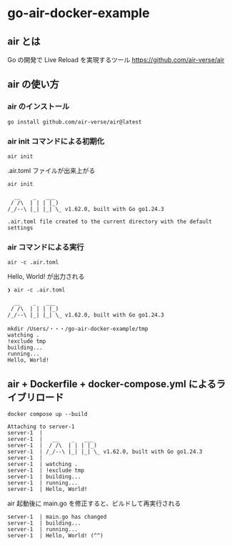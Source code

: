 # go-air-docker-example

## air とは

Go の開発で Live Reload を実現するツール
https://github.com/air-verse/air

## air の使い方

### air のインストール
```
go install github.com/air-verse/air@latest
```

### air init コマンドによる初期化
```
air init
```

.air.toml ファイルが出来上がる
```
air init

  __    _   ___
 / /\  | | | |_)
/_/--\ |_| |_| \_ v1.62.0, built with Go go1.24.3

.air.toml file created to the current directory with the default settings
```

### air コマンドによる実行
```
air -c .air.toml
```

Hello, World! が出力される
```
❯ air -c .air.toml

  __    _   ___
 / /\  | | | |_)
/_/--\ |_| |_| \_ v1.62.0, built with Go go1.24.3

mkdir /Users/・・・/go-air-docker-example/tmp
watching .
!exclude tmp
building...
running...
Hello, World!
```

## air + Dockerfile + docker-compose.yml によるライブリロード
```
docker compose up --build
```

```
Attaching to server-1
server-1  |
server-1  |   __    _   ___
server-1  |  / /\  | | | |_)
server-1  | /_/--\ |_| |_| \_ v1.62.0, built with Go go1.24.3
server-1  |
server-1  | watching .
server-1  | !exclude tmp
server-1  | building...
server-1  | running...
server-1  | Hello, World!
```

air 起動後に main.go を修正すると、ビルドして再実行される
```
server-1  | main.go has changed
server-1  | building...
server-1  | running...
server-1  | Hello, World! (^^)
```
